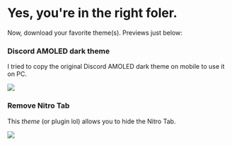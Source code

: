 # Yes, you're in the right foler.

Now, download your favorite theme(s). Previews just below:

### Discord AMOLED dark theme

I tried to copy the original Discord AMOLED dark theme on mobile to use it on PC.

<img src="https://media.discordapp.net/attachments/644206156415238221/677538587713208330/unknown.png">

### Remove Nitro Tab

This *theme* (or plugin lol) allows you to hide the Nitro Tab.

<img src="https://media.discordapp.net/attachments/644206156415238221/677568115411779587/unknown.png">

